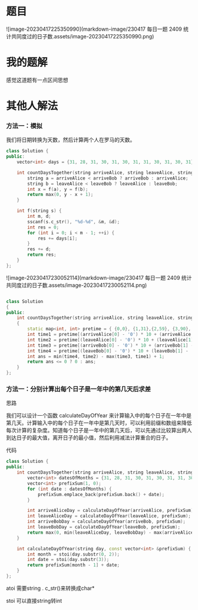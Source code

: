 # 题目

![image-20230417225350990](markdown-image/230417 每日一题 2409 统计共同度过的日子数.assets/image-20230417225350990.png)

# 我的题解

感觉这道题有一点区间思想















# 其他人解法

### **方法一：模拟**

我们将日期转换为天数，然后计算两个人在罗马的天数。

```c++
class Solution {
public:
    vector<int> days = {31, 28, 31, 30, 31, 30, 31, 31, 30, 31, 30, 31};

    int countDaysTogether(string arriveAlice, string leaveAlice, string arriveBob, string leaveBob) {
        string a = arriveAlice < arriveBob ? arriveBob : arriveAlice;
        string b = leaveAlice < leaveBob ? leaveAlice : leaveBob;
        int x = f(a), y = f(b);
        return max(0, y - x + 1);
    }

    int f(string s) {
        int m, d;
        sscanf(s.c_str(), "%d-%d", &m, &d);
        int res = 0;
        for (int i = 0; i < m - 1; ++i) {
            res += days[i];
        }
        res += d;
        return res;
    }
};

```



![image-20230417230052114](markdown-image/230417 每日一题 2409 统计共同度过的日子数.assets/image-20230417230052114.png)

```C++

class Solution 
{
public:
    int countDaysTogether(string arriveAlice, string leaveAlice, string arriveBob, string leaveBob) 
    {
        static map<int, int> pretime = { {0,0}, {1,31},{2,59}, {3,90}, {4,120}, {5,151}, {6,181}, {7,212}, {8,243}, {9,273}, {10,304}, {11,334} };
		int time1 = pretime[(arriveAlice[0] - '0') * 10 + (arriveAlice[1] - '0') - 1] + (arriveAlice[3] - '0') * 10 + (arriveAlice[4] - '0');
		int time2 = pretime[(leaveAlice[0] - '0') * 10 + (leaveAlice[1] - '0') - 1] + (leaveAlice[3] - '0') * 10 + (leaveAlice[4] - '0');
		int time3 = pretime[(arriveBob[0] - '0') * 10 + (arriveBob[1] - '0') - 1] + (arriveBob[3] - '0') * 10 + (arriveBob[4] - '0');
		int time4 = pretime[(leaveBob[0] - '0') * 10 + (leaveBob[1] - '0') - 1] + (leaveBob[3] - '0') * 10 + (leaveBob[4] - '0');
		int ans = min(time4, time2) - max(time3, time1) + 1;
		return ans <= 0 ? 0 : ans;
    }
};

```





### 方法一：分别计算出每个日子是一年中的第几天后求差

思路

我们可以设计一个函数 calculateDayOfYear 来计算输入中的每个日子在一年中是第几天。计算输入中的每个日子在一年中是第几天时，可以利用前缀和数组来降低每次计算的复杂度。知道每个日子是一年中的第几天后，可以先通过比较算出两人到达日子的最大值，离开日子的最小值，然后利用减法计算重合的日子。

代码

```cpp
class Solution {
public:
    int countDaysTogether(string arriveAlice, string leaveAlice, string arriveBob, string leaveBob) {
        vector<int> datesOfMonths = {31, 28, 31, 30, 31, 30, 31, 31, 30, 31, 30, 31};
        vector<int> prefixSum(1, 0);
        for (int date : datesOfMonths) {
            prefixSum.emplace_back(prefixSum.back() + date);
        }

        int arriveAliceDay = calculateDayOfYear(arriveAlice, prefixSum);
        int leaveAliceDay = calculateDayOfYear(leaveAlice, prefixSum);
        int arriveBobDay = calculateDayOfYear(arriveBob, prefixSum);
        int leaveBobDay = calculateDayOfYear(leaveBob, prefixSum);
        return max(0, min(leaveAliceDay, leaveBobDay) - max(arriveAliceDay, arriveBobDay) + 1);
    }

    int calculateDayOfYear(string day, const vector<int> &prefixSum) {
        int month = stoi(day.substr(0, 2));
        int date = stoi(day.substr(3));
        return prefixSum[month - 1] + date;
    }
};       

```

atoi  需要string . c_str()来转换成char*

stoi  可以直接string转int